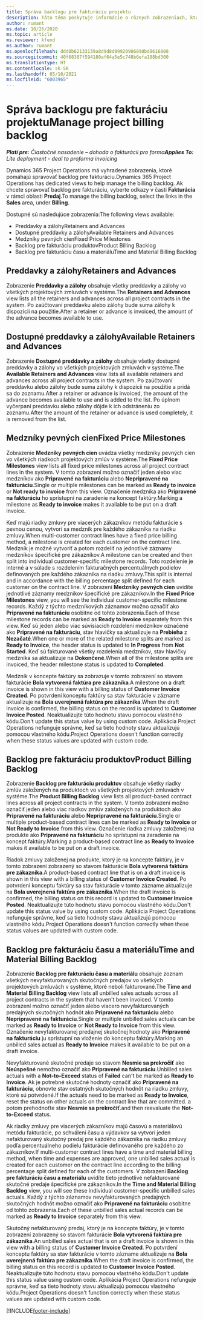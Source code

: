 ```yaml
---
title: Správa backlogu pre fakturáciu projektu
description: Táto téma poskytuje informácie o rôznych zobrazeniach, ktoré je možné použiť pri správe backlogu pre fakturáciu na projektoch.
author: rumant
ms.date: 10/26/2020
ms.topic: article
ms.reviewer: kfend
ms.author: rumant
ms.openlocfilehash: ddd0b62133139a8d9d8d09920986890bd8616808
ms.sourcegitcommit: 40f68387f594180af64a5e5c748b6efa188bd300
ms.translationtype: HT
ms.contentlocale: sk-SK
ms.lasthandoff: 05/10/2021
ms.locfileid: "6003965"
---
```

# <a name="manage-project-billing-backlog"></a><span data-ttu-id="fb25b-103">Správa backlogu pre fakturáciu projektu</span><span class="sxs-lookup"><span data-stu-id="fb25b-103">Manage project billing backlog</span></span> 

<span data-ttu-id="fb25b-104">_**Platí pre:** Čiastočné nasadenie – dohoda o fakturácii pro forma_</span><span class="sxs-lookup"><span data-stu-id="fb25b-104">_**Applies To:** Lite deployment - deal to proforma invoicing_</span></span>

<span data-ttu-id="fb25b-105">Dynamics 365 Project Operations má vyhradené zobrazenia, ktoré pomáhajú spravovať backlog pre fakturáciu.</span><span class="sxs-lookup"><span data-stu-id="fb25b-105">Dynamics 365 Project Operations has dedicated views to help manage the billing backlog.</span></span> <span data-ttu-id="fb25b-106">Ak chcete spravovať backlog pre fakturáciu, vyberte odkazy v časti **Fakturácia** v rámci oblasti **Predaj**.</span><span class="sxs-lookup"><span data-stu-id="fb25b-106">To manage the billing backlog, select the links in the **Sales** area, under **Billing**.</span></span> 

<span data-ttu-id="fb25b-107">Dostupné sú nasledujúce zobrazenia:</span><span class="sxs-lookup"><span data-stu-id="fb25b-107">The following views available:</span></span>

- <span data-ttu-id="fb25b-108">Preddavky a zálohy</span><span class="sxs-lookup"><span data-stu-id="fb25b-108">Retainers and Advances</span></span>
- <span data-ttu-id="fb25b-109">Dostupné preddavky a zálohy</span><span class="sxs-lookup"><span data-stu-id="fb25b-109">Available Retainers and Advances</span></span>
- <span data-ttu-id="fb25b-110">Medzníky pevných cien</span><span class="sxs-lookup"><span data-stu-id="fb25b-110">Fixed Price Milestones</span></span>
- <span data-ttu-id="fb25b-111">Backlog pre fakturáciu produktov</span><span class="sxs-lookup"><span data-stu-id="fb25b-111">Product Billing Backlog</span></span>
- <span data-ttu-id="fb25b-112">Backlog pre fakturáciu času a materiálu</span><span class="sxs-lookup"><span data-stu-id="fb25b-112">Time and Material Billing Backlog</span></span>

## <a name="retainers-and-advances"></a><span data-ttu-id="fb25b-113">Preddavky a zálohy</span><span class="sxs-lookup"><span data-stu-id="fb25b-113">Retainers and Advances</span></span>

<span data-ttu-id="fb25b-114">Zobrazenie **Preddavky a zálohy** obsahuje všetky preddavky a zálohy vo všetkých projektových zmluvách v systéme.</span><span class="sxs-lookup"><span data-stu-id="fb25b-114">The **Retainers and Advances** view lists all the retainers and advances across all project contracts in the system.</span></span> <span data-ttu-id="fb25b-115">Po zaúčtovaní preddavku alebo zálohy bude suma zálohy k dispozícii na použitie.</span><span class="sxs-lookup"><span data-stu-id="fb25b-115">After a retainer or advance is invoiced, the amount of the advance becomes available to use.</span></span>

## <a name="available-retainers-and-advances"></a><span data-ttu-id="fb25b-116">Dostupné preddavky a zálohy</span><span class="sxs-lookup"><span data-stu-id="fb25b-116">Available Retainers and Advances</span></span>

<span data-ttu-id="fb25b-117">Zobrazenie **Dostupné preddavky a zálohy** obsahuje všetky dostupné preddavky a zálohy vo všetkých projektových zmluvách v systéme.</span><span class="sxs-lookup"><span data-stu-id="fb25b-117">The **Available Retainers and Advances** view lists all available retainers and advances across all project contracts in the system.</span></span> <span data-ttu-id="fb25b-118">Po zaúčtovaní preddavku alebo zálohy bude suma zálohy k dispozícii na použitie a pridá sa do zoznamu.</span><span class="sxs-lookup"><span data-stu-id="fb25b-118">After a retainer or advance is invoiced, the amount of the advance becomes available to use and is added to the list.</span></span> <span data-ttu-id="fb25b-119">Po úplnom vyčerpaní preddavku alebo zálohy dôjde k ich odstráneniu zo zoznamu.</span><span class="sxs-lookup"><span data-stu-id="fb25b-119">After the amount of the retainer or advance is used completely, it is removed from the list.</span></span>

## <a name="fixed-price-milestones"></a><span data-ttu-id="fb25b-120">Medzníky pevných cien</span><span class="sxs-lookup"><span data-stu-id="fb25b-120">Fixed Price Milestones</span></span>

<span data-ttu-id="fb25b-121">Zobrazenie **Medzníky pevných cien** uvádza všetky medzníky pevných cien vo všetkých riadkoch projektových zmlúv v systéme.</span><span class="sxs-lookup"><span data-stu-id="fb25b-121">The **Fixed Price Milestones** view lists all fixed price milestones across all project contract lines in the system.</span></span> <span data-ttu-id="fb25b-122">V tomto zobrazení možno označiť jeden alebo viac medzníkov ako **Pripravené na fakturáciu** alebo **Nepripravené na fakturáciu**.</span><span class="sxs-lookup"><span data-stu-id="fb25b-122">Single or multiple milestones can be marked as **Ready to invoice** or **Not ready to invoice** from this view.</span></span> <span data-ttu-id="fb25b-123">Označenie medzníka ako **Pripravené na fakturáciu** ho sprístupní na zaradenie na koncept faktúry.</span><span class="sxs-lookup"><span data-stu-id="fb25b-123">Marking a milestone as **Ready to invoice** makes it available to be put on a draft invoice.</span></span>

<span data-ttu-id="fb25b-124">Keď majú riadky zmluvy pre viacerých zákazníkov metódu fakturácie s pevnou cenou, vytvorí sa medzník pre každého zákazníka na riadku zmluvy.</span><span class="sxs-lookup"><span data-stu-id="fb25b-124">When multi-customer contract lines have a fixed price billing method, a milestone is created for each customer on the contract line.</span></span> <span data-ttu-id="fb25b-125">Medzník je možné vytvoriť a potom rozdeliť na jednotlivé záznamy medzníkov špecifické pre zákazníkov.</span><span class="sxs-lookup"><span data-stu-id="fb25b-125">A milestone can be created and then split into individual customer-specific milestone records.</span></span> <span data-ttu-id="fb25b-126">Toto rozdelenie je interné a v súlade s rozdelením fakturačných percentuálnych podielov definovaných pre každého zákazníka na riadku zmluvy.</span><span class="sxs-lookup"><span data-stu-id="fb25b-126">This split is internal and in accordance with the billing percentage split defined for each customer on the contract line.</span></span> <span data-ttu-id="fb25b-127">V zobrazení **Medzníky pevných cien** uvidíte jednotlivé záznamy medzníkov špecifické pre zákazníkov.</span><span class="sxs-lookup"><span data-stu-id="fb25b-127">In the **Fixed Price Milestones** view, you will see the individual customer-specific milestone records.</span></span> <span data-ttu-id="fb25b-128">Každý z týchto medzníkových záznamov možno označiť ako **Pripravené na fakturáciu** osobitne od tohto zobrazenia.</span><span class="sxs-lookup"><span data-stu-id="fb25b-128">Each of these milestone records can be marked as **Ready to Invoice** separately from this view.</span></span> <span data-ttu-id="fb25b-129">Keď sú jeden alebo viac súvisiacich rozdelení medzníkov označené ako **Pripravené na fakturáciu**, stav hlavičky sa aktualizuje na **Prebieha** z **Nezačaté**.</span><span class="sxs-lookup"><span data-stu-id="fb25b-129">When one or more of the related milestone splits are marked as **Ready to Invoice**, the header status is updated to **In Progress** from **Not Started**.</span></span> <span data-ttu-id="fb25b-130">Keď sú fakturované všetky rozdelenia medzníkov, stav hlavičky medzníka sa aktualizuje na **Dokončené**.</span><span class="sxs-lookup"><span data-stu-id="fb25b-130">When all of the milestone splits are invoiced, the header milestone status is updated to **Completed**.</span></span>

<span data-ttu-id="fb25b-131">Medzník v koncepte faktúry sa zobrazuje v tomto zobrazení so stavom fakturácie **Bola vytvorená faktúra pre zákazníka**.</span><span class="sxs-lookup"><span data-stu-id="fb25b-131">A milestone on a draft invoice is shown in this view with a billing status of **Customer Invoice Created**.</span></span> <span data-ttu-id="fb25b-132">Po potvrdení konceptu faktúry sa stav fakturácie v zázname aktualizuje na **Bola uverejnená faktúra pre zákazníka**.</span><span class="sxs-lookup"><span data-stu-id="fb25b-132">When the draft invoice is confirmed, the billing status on the record is updated to **Customer Invoice Posted**.</span></span> <span data-ttu-id="fb25b-133">Neaktualizujte túto hodnotu stavu pomocou vlastného kódu.</span><span class="sxs-lookup"><span data-stu-id="fb25b-133">Don't update this status value by using custom code.</span></span> <span data-ttu-id="fb25b-134">Aplikácia Project Operations nefunguje správne, keď sa tieto hodnoty stavu aktualizujú pomocou vlastného kódu.</span><span class="sxs-lookup"><span data-stu-id="fb25b-134">Project Operations doesn't function correctly when these status values are updated with custom code.</span></span>

## <a name="product-billing-backlog"></a><span data-ttu-id="fb25b-135">Backlog pre fakturáciu produktov</span><span class="sxs-lookup"><span data-stu-id="fb25b-135">Product Billing Backlog</span></span>

<span data-ttu-id="fb25b-136">Zobrazenie **Backlog pre fakturáciu produktov** obsahuje všetky riadky zmlúv založených na produktoch vo všetkých projektových zmluvách v systéme.</span><span class="sxs-lookup"><span data-stu-id="fb25b-136">The **Product Billing Backlog** view lists all product-based contract lines across all project contracts in the system.</span></span> <span data-ttu-id="fb25b-137">V tomto zobrazení možno označiť jeden alebo viac riadkov zmlúv založených na produktoch ako **Pripravené na fakturáciu** alebo **Nepripravené na fakturáciu**.</span><span class="sxs-lookup"><span data-stu-id="fb25b-137">Single or multiple product-based contract lines can be marked as **Ready to Invoice** or **Not Ready to Invoice** from this view.</span></span> <span data-ttu-id="fb25b-138">Označenie riadka zmluvy založenej na produkte ako **Pripravené na fakturáciu** ho sprístupní na zaradenie na koncept faktúry.</span><span class="sxs-lookup"><span data-stu-id="fb25b-138">Marking a product-based contract line as **Ready to Invoice** makes it available to be put on a draft invoice.</span></span>

<span data-ttu-id="fb25b-139">Riadok zmluvy založenej na produkte, ktorý je na koncepte faktúry, je v tomto zobrazení zobrazený so stavom fakturácie **Bola vytvorená faktúra pre zákazníka**.</span><span class="sxs-lookup"><span data-stu-id="fb25b-139">A product-based contract line that is on a draft invoice is shown in this view with a billing status of **Customer Invoice Created**.</span></span> <span data-ttu-id="fb25b-140">Po potvrdení konceptu faktúry sa stav fakturácie v tomto zázname aktualizuje na **Bola uverejnená faktúra pre zákazníka**.</span><span class="sxs-lookup"><span data-stu-id="fb25b-140">When the draft invoice is confirmed, the billing status on this record is updated to **Customer Invoice Posted**.</span></span> <span data-ttu-id="fb25b-141">Neaktualizujte túto hodnotu stavu pomocou vlastného kódu.</span><span class="sxs-lookup"><span data-stu-id="fb25b-141">Don't update this status value by using custom code.</span></span> <span data-ttu-id="fb25b-142">Aplikácia Project Operations nefunguje správne, keď sa tieto hodnoty stavu aktualizujú pomocou vlastného kódu.</span><span class="sxs-lookup"><span data-stu-id="fb25b-142">Project Operations doesn't function correctly when these status values are updated with custom code.</span></span>

## <a name="time-and-material-billing-backlog"></a><span data-ttu-id="fb25b-143">Backlog pre fakturáciu času a materiálu</span><span class="sxs-lookup"><span data-stu-id="fb25b-143">Time and Material Billing Backlog</span></span>

<span data-ttu-id="fb25b-144">Zobrazenie **Backlog pre fakturáciu času a materiálu** obsahuje zoznam všetkých nevyfakturovaných skutočných predajov vo všetkých projektových zmluvách v systéme, ktoré neboli fakturované.</span><span class="sxs-lookup"><span data-stu-id="fb25b-144">The **Time and Material Billing Backlog** view lists all unbilled sales actuals across all project contracts in the system that haven't been invoiced.</span></span> <span data-ttu-id="fb25b-145">V tomto zobrazení možno označiť jeden alebo viacero nevyfakturovaných predajných skutočných hodnôt ako **Pripravené na fakturáciu** alebo **Nepripravené na fakturáciu**.</span><span class="sxs-lookup"><span data-stu-id="fb25b-145">Single or multiple unbilled sales actuals can be marked as **Ready to Invoice** or **Not Ready to Invoice** from this view.</span></span> <span data-ttu-id="fb25b-146">Označenie nevyfakturovanej predajnej skutočnej hodnoty ako **Pripravené na fakturáciu** ju sprístupní na vloženie do konceptu faktúry.</span><span class="sxs-lookup"><span data-stu-id="fb25b-146">Marking an unbilled sales actual as **Ready to Invoice** makes it available to be put on a draft invoice.</span></span>

<span data-ttu-id="fb25b-147">Nevyfakturované skutočné predaje so stavom **Nesmie sa prekročiť** ako **Neúspešné** nemožno označiť ako **Pripravené na fakturáciu**.</span><span class="sxs-lookup"><span data-stu-id="fb25b-147">Unbilled sales actuals with a **Not-to-Exceed** status of **Failed** can't be marked as **Ready to Invoice**.</span></span> <span data-ttu-id="fb25b-148">Ak je potrebné skutočné hodnoty označiť ako **Pripravené na fakturáciu**, obnovte stav ostatných skutočných hodnôt na riadku zmluvy, ktoré sú potvrdené.</span><span class="sxs-lookup"><span data-stu-id="fb25b-148">If the actuals need to be marked as **Ready to Invoice**, reset the status on other actuals on the contract line that are committed.</span></span> <span data-ttu-id="fb25b-149">a potom prehodnoťte stav **Nesmie sa prekročiť**.</span><span class="sxs-lookup"><span data-stu-id="fb25b-149">and then reevaluate the **Not-to-Exceed** status.</span></span>

<span data-ttu-id="fb25b-150">Ak riadky zmluvy pre viacerých zákazníkov majú časovú a materiálovú metódu fakturácie, po schválení času a výdavkov sa vytvorí jeden nefakturovaný skutočný predaj pre každého zákazníka na riadku zmluvy podľa percentuálneho podielu fakturácie definovaného pre každého zo zákazníkov.</span><span class="sxs-lookup"><span data-stu-id="fb25b-150">If multi-customer contract lines have a time and material billing method, when time and expenses are approved, one unbilled sales actual is created for each customer on the contract line according to the billing percentage split defined for each of the customers.</span></span> <span data-ttu-id="fb25b-151">V zobrazení **Backlog pre fakturáciu času a materiálu** uvidíte tieto jednotlivé nefakturované skutočné predaje špecifické pre zákazníkov.</span><span class="sxs-lookup"><span data-stu-id="fb25b-151">In the **Time and Material Billing Backlog** view, you will see these individual customer-specific unbilled sales actuals.</span></span> <span data-ttu-id="fb25b-152">Každý z týchto záznamov nevyfakturovaných predajných skutočných hodnôt možno označiť ako **Pripravené na fakturáciu** osobitne od tohto zobrazenia.</span><span class="sxs-lookup"><span data-stu-id="fb25b-152">Each of these unbilled sales actual records can be marked as **Ready to Invoice** separately from this view.</span></span>

<span data-ttu-id="fb25b-153">Skutočný nefakturovaný predaj, ktorý je na koncepte faktúry, je v tomto zobrazení zobrazený so stavom fakturácie **Bola vytvorená faktúra pre zákazníka**.</span><span class="sxs-lookup"><span data-stu-id="fb25b-153">An unbilled sales actual that is on a draft invoice is shown in this view with a billing status of **Customer Invoice Created**.</span></span> <span data-ttu-id="fb25b-154">Po potvrdení konceptu faktúry sa stav fakturácie v tomto zázname aktualizuje na **Bola uverejnená faktúra pre zákazníka**.</span><span class="sxs-lookup"><span data-stu-id="fb25b-154">When the draft invoice is confirmed, the billing status on this record is updated to **Customer Invoice Posted**.</span></span> <span data-ttu-id="fb25b-155">Neaktualizujte túto hodnotu stavu pomocou vlastného kódu.</span><span class="sxs-lookup"><span data-stu-id="fb25b-155">Don't update this status value using custom code.</span></span> <span data-ttu-id="fb25b-156">Aplikácia Project Operations nefunguje správne, keď sa tieto hodnoty stavu aktualizujú pomocou vlastného kódu.</span><span class="sxs-lookup"><span data-stu-id="fb25b-156">Project Operations doesn't function correctly when these status values are updated with custom code.</span></span>


[!INCLUDE[footer-include](../../includes/footer-banner.md)]
